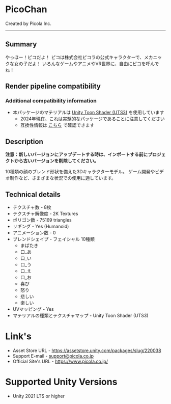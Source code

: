 # PicoChan
Created by Picola Inc.

---
## Summary
やっほー！ピコだよ！
ピコは株式会社ピコラの公式キャラクターで、メカニックな女の子だよ！
いろんなゲームやアニメやVR世界に、自由にピコを呼んでね！

## Render pipeline compatibility
### Additional compatibility information
* 本パッケージのマテリアルは [Unity Toon Shader (UTS3)](https://docs.unity3d.com/ja/Packages/com.unity.toonshader@0.9/manual/index.html) を使用しています
    * 2024年現在、これは実験的なパッケージであることに注意してください
    * 互換性情報は [こちら](https://docs.unity3d.com/ja/Packages/com.unity.toonshader@0.9/manual/System-Requirements.html) で確認できます

## Description
**注意：新しいバージョンにアップデートする時は、インポートする前にプロジェクトから古いバージョンを削除してください。**

10種類の顔のブレンド形状を備えた3Dキャラクターモデル。
ゲーム開発やビデオ制作など、さまざまな状況での使用に適しています。

## Technical details
* テクスチャ数 - 8枚
* テクスチャ解像度 - 2K Textures
* ポリゴン数 - 75169 triangles
* リギング - Yes (Humanoid)
* アニメーション数 - 0
* ブレンドシェイプ - フェイシャル 10種類
    - まばたき
    - 口_あ
    - 口_い
    - 口_う
    - 口_え
    - 口_お
    - 喜び
    - 怒り
    - 悲しい
    - 楽しい
* UVマッピング - Yes
* マテリアルの種類とテクスチャマップ - Unity Toon Shader (UTS3)

# Link's
* Asset Store URL - <https://assetstore.unity.com/packages/slug/220038>
* Support E-mail - <support@picola.co.jp>
* Official Site's URL - <https://www.picola.co.jp/>

# Supported Unity Versions
* Unity 2021 LTS or higher
